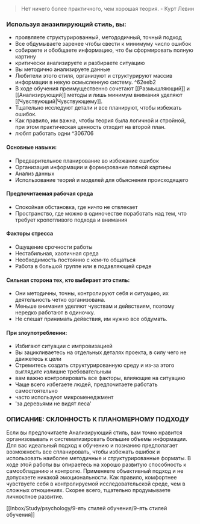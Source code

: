 > Нет ничего более практичного, чем хорошая теория.
 \- Курт Левин

### Используя аназилирующий стиль, вы:
- проявляете структурированный, метододичный, точный подход
- Все обдумываете заренее чтобы свести к минимуму число ошибок
- собираете и обобщаете информацию, что бы сформировать полную картину
- критически анализируете и разбираете ситуацию
- Вы методично анализируете данные
- Любители этого стиля, организуют и структурируют массив информации в некую осмысленную систему. ^62eeb2
- В ходе обучения преимущественно сочетают [[Размышляющий]] и [[Анализирующий]] методы и лишь минимум внимания уделяют [[Чувствующий|Чувствующему]].
- Тщательно исследуют детали и все планируют, чтобы избежать ошибок.
- Как правило, им важна, чтобы теория была логичной и стройной, при этом практическая ценность отходит на второй план.
- любят работать одни ^306706


#### Основные навыки:
- Предварительное планирование во избежание ошибок
- Организация информации и формирование полной картины
- Анализ данных
- Использование теорий и моделей для обьяснения происходящего

#### Предпочитаемая рабочая среда
- Спокойная обстановка, где ничто не отвлекает 
- Пространство, где можно в одиночестве поработать над тем, что требует кропотливого подхода и внимания

#### Факторы стресса
- Ощущение срочности работы
- Нестабильная, хаотичная среда
- Необходимость постоянно с кем-то общаться 
- Работа в большой группе или в подавляющей среде

#### Сильная сторона тех, кто выбирает это стиль:
- Они методичны, точны, контролируют себя и ситуацию, их деятельность четко организована.
- Меньше внимания уделяют чувствам и дейвствиям, поэтому нередко работают в одиночку.
- Не спешат принимать дейвствия, им нужно все обдумать.

#### При злоупотреблении:
- Избигают ситуации с импровизацией
- Вы зацикливаетесь на отдельных деталях проекта, в силу чего не движетесь к цели
- Стремитесь создать структурированную среду и из-за этого выглядите излишне требовательным
- вам важно контролировать все факторы, влияющие на ситуацию
- Чаще всего избегаете людей, предпочитаете работать самостоятельно
- часто используют микроменеджмент
- 'за деревьями не видят леса'

### ОПИСАНИЕ: СКЛОННОСТЬ К ПЛАНОМЕРНОМУ ПОДХОДУ 
Если вы предпочитаете Анализирующий стиль, вам точно нравится организовывать и систематизировать большие объемы информации. Для вас идеальный подход к обучению и познанию предполагает возможность все спланировать, чтобы избежать ошибок и использовать наиболее методичные и структурированные форматы. В ходе этой работы вы опираетесь на хорошо развитую способность к самообладанию и контролю. Применяете объективный подход и не допускаете никакой эмоциональности. Как правило, комфортнее чувствуете себя в контролируемой исследовательской среде, чем в сложных отношениях. Скорее всего, тщательно продумываете личностное развитие.


[[Inbox/Study/psychology/9-ять стилей обучения/9-ять стилей обучения]]
